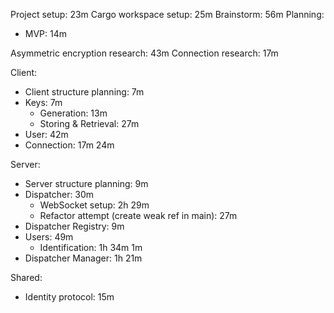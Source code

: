 Project setup: 23m
Cargo workspace setup: 25m
Brainstorm: 56m
Planning:
- MVP: 14m

Asymmetric encryption research: 43m
Connection research: 17m

Client:
- Client structure planning: 7m
- Keys: 7m
    - Generation: 13m
    - Storing & Retrieval: 27m
- User: 42m
- Connection: 17m 24m

Server:
- Server structure planning: 9m
- Dispatcher: 30m
    - WebSocket setup: 2h 29m
    - Refactor attempt (create weak ref in main): 27m
- Dispatcher Registry: 9m
- Users: 49m
    - Identification: 1h 34m 1m
- Dispatcher Manager: 1h 21m

Shared:
- Identity protocol: 15m

